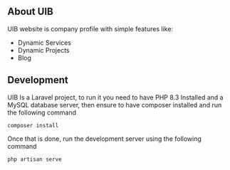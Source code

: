 ## About UIB

UIB website is company profile with simple features like:
- Dynamic Services
- Dynamic Projects
- Blog

## Development
UIB Is a Laravel project, to run it you need to have PHP 8.3 Installed and a MySQL database server, then ensure to have composer installed and run the following command
```
composer install
```

Once that is done, run the development server using the following command
```
php artisan serve
```